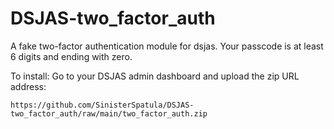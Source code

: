 # DSJAS-two_factor_auth
A fake two-factor authentication module for dsjas.
Your passcode is at least 6 digits and ending with zero.

To install:
Go to your DSJAS admin dashboard and upload the zip URL address:
```
https://github.com/SinisterSpatula/DSJAS-two_factor_auth/raw/main/two_factor_auth.zip
```

